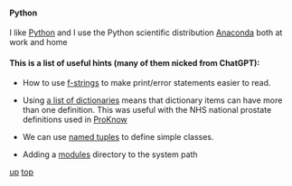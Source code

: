 #### Python

I like [Python](https://www.python.org) and I use the Python scientific distribution [Anaconda](http://www.anaconda.org) both at work and home

#### This is a list of useful hints (many of them nicked from ChatGPT):

- How to use [f-strings](f-strings.md) to make print/error statements easier to read.

- Using [a list of dictionaries](list_of_dictionaries.md) means that dictionary items can have more than one definition. This was useful with the NHS national prostate definitions used in [ProKnow](https://nhs.proknow.com)

- We can use [named tuples](named_tuples.md) to define simple classes.
- Adding a [modules](add_directory_to_system_path.md ) directory to the system path


[up](./README.md)
[top](../README.md)

